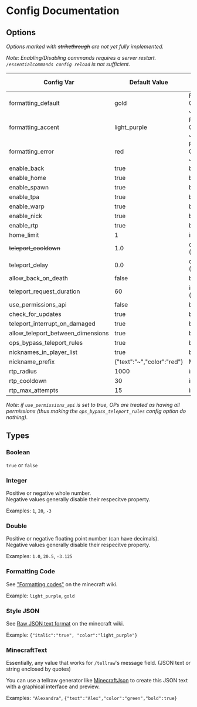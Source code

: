 
# Config Documentation

## Options

*Options marked with ~~strikethrough~~ are not yet fully implemented.*

*Note: Enabling/Disabling commands requires a server restart. `/essentialcommands config reload` is not sufficient.*

Config Var | Default Value | Acceptable Values
---|---|---
formatting_default                 | gold           | Formatting Code, Style JSON
formatting_accent                  | light_purple   | Formatting Code, Style JSON
formatting_error                   | red            | Formatting Code, Style JSON
enable_back                        | true           | boolean
enable_home                        | true           | boolean
enable_spawn                       | true           | boolean
enable_tpa                         | true           | boolean
enable_warp                        | true           | boolean
enable_nick                        | true           | boolean
enable_rtp                         | true           | boolean
home_limit                         | 1              | integer
~~teleport_cooldown~~              | 1.0            | double (seconds)
teleport_delay                     | 0.0            | double (seconds)
allow_back_on_death                | false          | boolean
teleport_request_duration          | 60             | integer (seconds)
use_permissions_api                | false          | boolean
check_for_updates                  | true           | boolean
teleport_interrupt_on_damaged      | true           | boolean
allow_teleport_between_dimensions  | true           | boolean
ops_bypass_teleport_rules          | true           | boolean
nicknames_in_player_list           | true           | boolean
nickname_prefix                    | {"text":"~","color":"red"} | MinecraftText
rtp_radius                         | 1000           | integer
rtp_cooldown                       | 30             | integer
rtp_max_attempts                   | 15             | integer

*Note: if `use_permissions_api` is set to true, OPs are treated as having all permissions (thus making the `ops_bypass_teleport_rules` config option do nothing).*

## Types

### Boolean

`true` or `false`

### Integer

Positive or negative whole number. \
Negative values generally disable their respecitve property.

Examples: `1`, `20`, `-3`

### Double

Positive or negative floating point number (can have decimals). \
Negative values generally disable their respecitve property.

Examples: `1.0`, `20.5`, `-3.125`

### Formatting Code

See ["Formatting codes"](https://minecraft.fandom.com/wiki/Formatting_codes) on the minecraft wiki.

Example: `light_purple`, `gold`

### Style JSON

See [Raw JSON text format](https://minecraft.fandom.com/wiki/Raw_JSON_text_format#Java_Edition) on the minecraft wiki.

Example: `{"italic":"true", "color":"light_purple"}`

### MinecraftText

Essentially, any value that works for `/tellraw`'s message field. (JSON text or string enclosed by quotes)

You can use a tellraw generator like [MinecraftJson](https://www.minecraftjson.com/) to create this JSON text with a graphical interface and preview.

Examples: `"Alexandra"`, `{"text":"Alex","color":"green","bold":true}`
